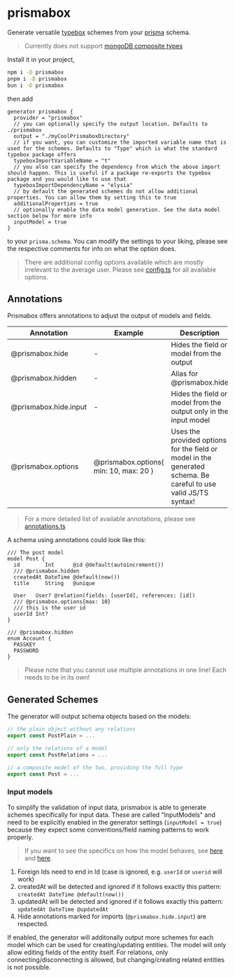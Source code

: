 # prismabox
Generate versatile [typebox](https://github.com/sinclairzx81/typebox) schemes from your [prisma](https://github.com/prisma) schema.

> Currently does not support [mongoDB composite types](https://www.prisma.io/docs/orm/prisma-schema/data-model/models#defining-composite-types)

Install it in your project,
```bash
npm i -D prismabox
pnpm i -D prismabox
bun i -D prismabox
```

 then add
```prisma
generator prismabox {
  provider = "prismabox"
  // you can optionally specify the output location. Defaults to ./prismabox
  output = "./myCoolPrismaboxDirectory"
  // if you want, you can customize the imported variable name that is used for the schemes. Defaults to "Type" which is what the standard typebox package offers
  typeboxImportVariableName = "t"
  // you also can specify the dependency from which the above import should happen. This is useful if a package re-exports the typebox package and you would like to use that
  typeboxImportDependencyName = "elysia"
  // by default the generated schemes do not allow additional properties. You can allow them by setting this to true
  additionalProperties = true
  // optionally enable the data model generation. See the data model section below for more info
  inputModel = true
}
```
to your `prisma.schema`. You can modify the settings to your liking, please see the respective comments for info on what the option does.
> There are additional config options available which are mostly irrelevant to the average user. Please see [config.ts](src\config.ts) for all available options.

## Annotations
Prismabox offers annotations to adjust the output of models and fields.

| Annotation | Example | Description |
---|---|---
| @prismabox.hide | - | Hides the field or model from the output |
| @prismabox.hidden | - | Alias for @prismabox.hide |
| @prismabox.hide.input | - | Hides the field or model from the output only in the input model |
| @prismabox.options | @prismabox.options{ min: 10, max: 20 } | Uses the provided options for the field or model in the generated schema. Be careful to use valid JS/TS syntax! |
> For a more detailed list of available annotations, please see [annotations.ts](src/annotations/annotations.ts)

A schema using annotations could look like this:
```prisma
/// The post model
model Post {
  id        Int      @id @default(autoincrement())
  /// @prismabox.hidden
  createdAt DateTime @default(now())
  title     String   @unique

  User   User? @relation(fields: [userId], references: [id])
  /// @prismabox.options{max: 10}
  /// this is the user id
  userId Int?
}

/// @prismabox.hidden
enum Account {
  PASSKEY
  PASSWORD
}

```
> Please note that you cannot use multiple annotations in one line! Each needs to be in its own!
## Generated Schemes
The generator will output schema objects based on the models:
```ts
// the plain object without any relations
export const PostPlain = ...

// only the relations of a model
export const PostRelations = ...

// a composite model of the two, providing the full type
export const Post = ...

```

### Input models
To simplify the validation of input data, prismabox is able to generate schemes specifically for input data.
These are called "InputModels" and need to be explicitly enabled in the generator settings (`inputModel = true`) because they expect some conventions/field naming patterns to work properly.
> If you want to see the specifics on how the model behaves, see [here](src/generators/relations.ts) and [here](src/generators/plain.ts).

1. Foreign Ids need to end in Id (case is ignored, e.g. `userId` or `userid` will work)
2. createdAt will be detected and ignored if it follows exactly this pattern: `createdAt DateTime @default(now())`
3. updatedAt will be detected and ignored if it follows exactly this pattern: `updatedAt DateTime @updatedAt`
4. Hide annotations marked for imports (`@prismabox.hide.input`) are respected.

If enabled, the generator will additonally output more schemes for each model which can be used for creating/updating entities. The model will only allow editing fields of the entity itself. For relations, only connecting/disconnecting is allowed, but changing/creating related entities is not possible.